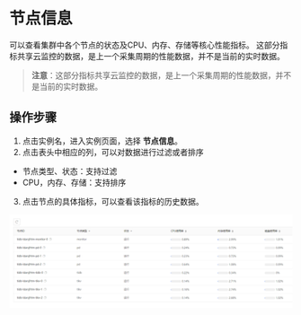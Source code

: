 # 节点信息
可以查看集群中各个节点的状态及CPU、内存、存储等核心性能指标。 这部分指标共享云监控的数据，是上一个采集周期的性能数据，并不是当前的实时数据。

> **注意**：这部分指标共享云监控的数据，是上一个采集周期的性能数据，并不是当前的实时数据。


## 操作步骤
1. 点击实例名，进入实例页面，选择 **节点信息**。
2. 点击表头中相应的列，可以对数据进行过滤或者排序
  - 节点类型、状态：支持过滤
  - CPU，内存、存储：支持排序
3. 点击节点的具体指标，可以查看该指标的历史数据。

![node-info](../../../../../image/TiDB/node-info.png)
